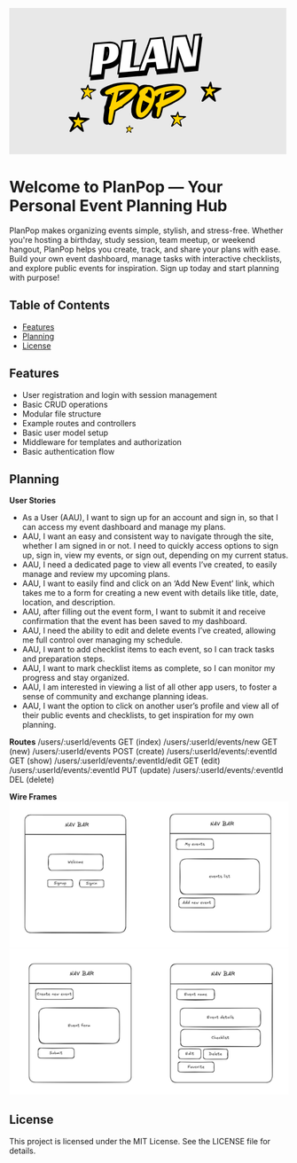 
![logo](./assets/PlanPopLogo.png)
# Welcome to PlanPop — Your Personal Event Planning Hub
PlanPop makes organizing events simple, stylish, and stress-free. Whether you're hosting a birthday, study session, team meetup, or weekend hangout, PlanPop helps you create, track, and share your plans with ease. Build your own event dashboard, manage tasks with interactive checklists, and explore public events for inspiration. Sign up today and start planning with purpose!



## Table of Contents
- [Features](#features)
- [Planning](#planning)
- [License](#license)

## Features
- User registration and login with session management
- Basic CRUD operations
- Modular file structure
- Example routes and controllers
- Basic user model setup
- Middleware for templates and authorization
- Basic authentication flow

## Planning 
  <strong> User Stories </strong>
  - As a User (AAU), I want to sign up for an account and sign in, so that I can access my event dashboard and manage my plans.
  - AAU, I want an easy and consistent way to navigate through the site, whether I am signed in or not. I need to quickly access options to sign up, sign in, view my events, or sign out, depending on my current status.
  - AAU, I need a dedicated page to view all events I’ve created, to easily manage and review my upcoming plans.
  - AAU, I want to easily find and click on an ‘Add New Event’ link, which takes me to a form for creating a new event with details like title, date, location, and description.
  - AAU, after filling out the event form, I want to submit it and receive confirmation that the event has been saved to my dashboard.
  - AAU, I need the ability to edit and delete events I’ve created, allowing me full control over managing my schedule.
  - AAU, I want to add checklist items to each event, so I can track tasks and preparation steps.
  - AAU, I want to mark checklist items as complete, so I can monitor my progress and stay organized.
  - AAU, I am interested in viewing a list of all other app users, to foster a sense of community and exchange planning ideas.
  - AAU, I want the option to click on another user’s profile and view all of their public events and checklists, to get inspiration for my own planning.

  <strong>Routes</strong>
    /users/:userId/events	GET (index)
    /users/:userId/events/new	GET (new)
    /users/:userId/events	POST (create)
    /users/:userId/events/:eventId	GET (show)
    /users/:userId/events/:eventId/edit	GET (edit)
    /users/:userId/events/:eventId	PUT (update)
    /users/:userId/events/:eventId	DEL (delete)

<strong>Wire Frames</strong>
<img src="./assets/Picture1.png"/> <img src="./assets/Picture2.png" />
## License
This project is licensed under the MIT License. See the LICENSE file for details.


